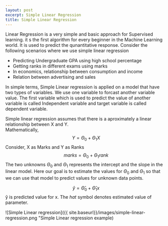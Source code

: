 ```yaml
---
layout: post
excerpt: Simple Linear Regression
title: Simple Linear Regression
---
```

Linear Regression is a very simple and basic approach for Supervised learning. it s the first algorithm for every beginner in the Machine Learning world. It is used to predict the qunantitative response. Consider the following scenarios where we use simple linear regression<br>

* Predicting Undergraduate GPA using high school percentage<br>
* Getting ranks in different exams using marks<br>
* In economics, relationship between consumption and income<br>
* Relation between advertising and sales<br>

In simple terms, Simple Linear regression is applied on a model that have two types of variables. We use one variable to forcast another variable value. The first variable which is used to predict the value of another variable is called Independent variable and target variable is called dependent variable.<br>

Simple linear regression assumes that there is a aproximately a linear relationship between X and Y.<br>
Mathematically,
$$ Y = Θ_0 + Θ_1X$$
Consider, X as Marks and Y as Ranks
$$ marks = Θ_0 + Θ_1rank$$
The two unknowns $Θ_0$ and $Θ_1$ represents the intercept and the slope in the linear model. Here our goal is to estimate the values for $Θ_0$ and $Θ_1$ so that we can use that model to predict values for unknown data points.

$$ ŷ = Θ̂_0 + Θ̂_1x$$
ŷ is predicted value for x. The _hat_ symbol denotes estimated value of parameter.

![Simple Linear regression]({{ site.baseurl}}/images/simple-linear-regression.png "Simple Linear regression example)
